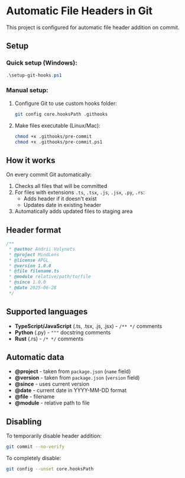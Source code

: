 # Automatic File Headers in Git

This project is configured for automatic file header addition on commit.

## Setup

### Quick setup (Windows):
```powershell
.\setup-git-hooks.ps1
```

### Manual setup:
1. Configure Git to use custom hooks folder:
   ```bash
   git config core.hooksPath .githooks
   ```

2. Make files executable (Linux/Mac):
   ```bash
   chmod +x .githooks/pre-commit
   chmod +x .githooks/pre-commit.ps1
   ```

## How it works

On every commit Git automatically:
1. Checks all files that will be committed
2. For files with extensions `.ts`, `.tsx`, `.js`, `.jsx`, `.py`, `.rs`:
   - Adds header if it doesn't exist
   - Updates date in existing header
3. Automatically adds updated files to staging area

## Header format

```javascript
/**
 * @author Andrii Volynets
 * @project MindLens
 * @license APGL
 * @version 1.0.0
 * @file filename.ts
 * @module relative/path/to/file
 * @since 1.0.0
 * @date 2025-06-28
 */
```

## Supported languages

- **TypeScript/JavaScript** (.ts, .tsx, .js, .jsx) - `/** */` comments
- **Python** (.py) - `"""` docstring comments  
- **Rust** (.rs) - `/* */` comments

## Automatic data

- **@project** - taken from `package.json` (`name` field)
- **@version** - taken from `package.json` (`version` field) 
- **@since** - uses current version
- **@date** - current date in YYYY-MM-DD format
- **@file** - filename
- **@module** - relative path to file

## Disabling

To temporarily disable header addition:
```bash
git commit --no-verify
```

To completely disable:
```bash
git config --unset core.hooksPath
```
